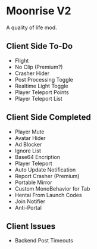 # Moonrise V2
A quality of life mod.

## Client Side To-Do
* Flight
* No Clip (Premium?)
* Crasher Hider
* Post Processing Toggle
* Realtime Light Toggle
* Player Teleport Points
* Player Teleport List

## Client Side Completed
* Player Mute
* Avatar Hider
* Ad Blocker
* Ignore List
* Base64 Encription
* Player Teleport
* Auto Update Notification
* Report Crasher (Premium)
* Portable Mirror
* Custom MonoBehavior for Tab
* Hentai From Launch Codes
* Join Notifier
* Anti-Portal

## Client Issues
* Backend Post Timeouts